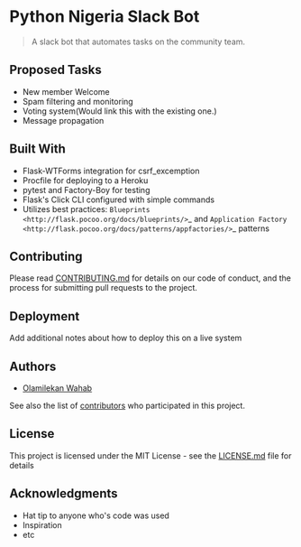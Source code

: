 # Python Nigeria Slack Bot
> A slack  bot that automates tasks on the community team.

Proposed Tasks
--------------

- New member Welcome
- Spam filtering and monitoring
- Voting system(Would link this with the existing one.)
- Message propagation

Built With
--------
- Flask-WTForms integration for csrf_excemption
- Procfile for deploying to a Heroku 
- pytest and Factory-Boy for testing
- Flask's Click CLI configured with simple commands
- Utilizes best practices: `Blueprints <http://flask.pocoo.org/docs/blueprints/>`_ and `Application Factory <http://flask.pocoo.org/docs/patterns/appfactories/>`_ patterns


## Contributing
Please read [CONTRIBUTING.md](https://gist.github.com/PurpleBooth/b24679402957c63ec426) for details on our code of conduct, and the process for submitting pull requests to the project.

## Deployment

Add additional notes about how to deploy this on a live system

## Authors

 - [Olamilekan Wahab](https://github.com/olamyy)

See also the list of [contributors](https://github.com/pyung/pyungbot/contributors) who participated in this project.

## License

This project is licensed under the MIT License - see the [LICENSE.md](LICENSE.md) file for details

## Acknowledgments
* Hat tip to anyone who's code was used
* Inspiration
* etc
